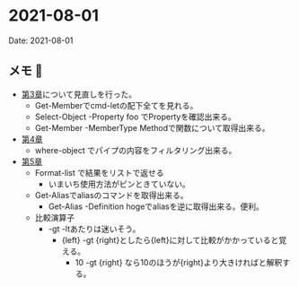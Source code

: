 # 2021-08-01
Date: 2021-08-01

## メモ 📝
* [第3章](https://docs.microsoft.com/ja-jp/powershell/scripting/learn/ps101/03-discovering-objects?view=powershell-7.1)について見直しを行った。
    * Get-Memberでcmd-letの配下全てを見れる。
    * Select-Object -Property foo でPropertyを確認出来る。
    * Get-Member -MemberType Methodで関数について取得出来る。
* [第4章](https://docs.microsoft.com/ja-jp/powershell/scripting/learn/ps101/04-pipelines?view=powershell-7.1#filtering-left)
    * where-object でパイプの内容をフィルタリング出来る。
* [第5章](https://docs.microsoft.com/ja-jp/powershell/scripting/learn/ps101/04-pipelines?view=powershell-7.1#filtering-left)
    * Format-list で結果をリストで返せる
        * いまいち使用方法がピンときていない。
    * Get-Aliasでaliasのコマンドを取得出来る。
        * Get-Alias -Definition hogeでaliasを逆に取得出来る。便利。
    * 比較演算子
        * -gt -ltあたりは迷いそう。
            * {left} -gt {right}としたら{left}に対して比較がかかっていると覚える。
                * 10 -gt {right} なら10のほうが{right}より大きければと解釈する。
